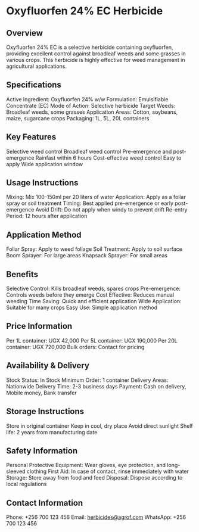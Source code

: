 # Oxyfluorfen 24% EC Herbicide

## Overview
Oxyfluorfen 24% EC is a selective herbicide containing oxyfluorfen, providing excellent control against broadleaf weeds and some grasses in various crops. This herbicide is highly effective for weed management in agricultural applications.

## Specifications
Active Ingredient: Oxyfluorfen 24% w/w
Formulation: Emulsifiable Concentrate (EC)
Mode of Action: Selective herbicide
Target Weeds: Broadleaf weeds, some grasses
Application Areas: Cotton, soybeans, maize, sugarcane crops
Packaging: 1L, 5L, 20L containers

## Key Features
Selective weed control
Broadleaf weed control
Pre-emergence and post-emergence
Rainfast within 6 hours
Cost-effective weed control
Easy to apply
Wide application window

## Usage Instructions
Mixing: Mix 100-150ml per 20 liters of water
Application: Apply as a foliar spray or soil treatment
Timing: Best applied pre-emergence or early post-emergence
Avoid Drift: Do not apply when windy to prevent drift
Re-entry Period: 12 hours after application

## Application Method
Foliar Spray: Apply to weed foliage
Soil Treatment: Apply to soil surface
Boom Sprayer: For large areas
Knapsack Sprayer: For small areas

## Benefits
Selective Control: Kills broadleaf weeds, spares crops
Pre-emergence: Controls weeds before they emerge
Cost Effective: Reduces manual weeding
Time Saving: Quick and efficient application
Wide Application: Suitable for many crops
Easy Use: Simple application method

## Price Information
Per 1L container: UGX 42,000
Per 5L container: UGX 190,000
Per 20L container: UGX 720,000
Bulk orders: Contact for pricing

## Availability & Delivery
Stock Status: In Stock
Minimum Order: 1 container
Delivery Areas: Nationwide
Delivery Time: 2-3 business days
Payment: Cash on delivery, Mobile money, Bank transfer

## Storage Instructions
Store in original container
Keep in cool, dry place
Avoid direct sunlight
Shelf life: 2 years from manufacturing date

## Safety Information
Personal Protective Equipment: Wear gloves, eye protection, and long-sleeved clothing
First Aid: In case of contact, rinse immediately with water
Storage: Store away from food and feed
Disposal: Dispose according to local regulations

## Contact Information
Phone: +256 700 123 456
Email: herbicides@agrof.com
WhatsApp: +256 700 123 456

